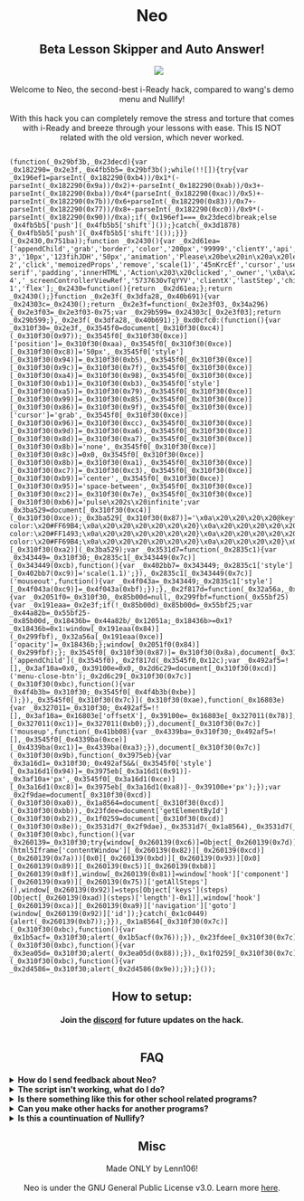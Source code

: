 <h1 align="center">Neo</h1>
  <h2 align="center">Beta Lesson Skipper and Auto Answer!</h2>
<p align="center">
<a>&nbsp;&nbsp;&nbsp;&nbsp;&nbsp;</a>
<a href="https://dsc.gg/neomenu">
<img src="https://img.shields.io/discord/1118095014795419669?style=for-the-badge&logo=discord&label=Neo"></img>
</a>
</p>

<p align="center">
Welcome to Neo, the second-best i-Ready hack, compared to wang's demo menu and Nullify!<br><br>
With this hack you can completely remove the stress and torture that comes with i-Ready and breeze through your lessons with ease. This IS NOT related with the old version, which never worked.</p>

<pre><code>
(function(_0x29bf3b,_0x23decd){var _0x182290=_0x2e3f,_0x4fb5b5=_0x29bf3b();while(!![]){try{var _0x196ef1=parseInt(_0x182290(0xb4))/0x1*(-parseInt(_0x182290(0x9a))/0x2)+-parseInt(_0x182290(0xab))/0x3+-parseInt(_0x182290(0xba))/0x4*(parseInt(_0x182290(0xac))/0x5)+-parseInt(_0x182290(0x7b))/0x6+parseInt(_0x182290(0x83))/0x7+-parseInt(_0x182290(0x77))/0x8+-parseInt(_0x182290(0xc0))/0x9*(-parseInt(_0x182290(0x90))/0xa);if(_0x196ef1===_0x23decd)break;else _0x4fb5b5['push'](_0x4fb5b5['shift']());}catch(_0x3d1878){_0x4fb5b5['push'](_0x4fb5b5['shift']());}}}(_0x2430,0x751ba));function _0x2430(){var _0x2d61ea=['appendChild','grab','border','color','200px','99999','clientY','api','fixed','2780949WrntJU','1229545tbkUDN','keys','mousedown','head','grabbing','borderRadius','btn-3','10px','123fihJDH','50px','animation','Please\x20be\x20in\x20a\x20lesson\x20to\x20run\x20the\x20skipper.','_screenContainerRef','alignItems','4wdbyhn','btn-2','click','memoizedProps','remove','scale(1)','45nKrcEf','cursor','userSelect','column','createElement','stateNode','hook','flexDirection','top','transform','component','mouseover','320px','getElementById','style','navigation','Action\x202\x20clicked','5818304GkxOnK','offsetY','#fff','lesson','2186886rpHSNg','addEventListener','values','none','rgba(50,\x2050,\x2050,\x201)','body','steps','document','4541747AkABwb','requestAnimationFrame','sans-serif','padding','innerHTML','Action\x203\x20clicked','_owner','\x0a\x20\x20\x20\x20<div\x20style=\x27display:flex;justify-content:space-between;width:100%;align-items:center;margin-bottom:10px;\x27>\x0a\x20\x20\x20\x20\x20\x20<span\x20id=\x27menu-close-btn\x27\x20style=\x27cursor:pointer;font-size:20px;font-weight:bold;color:#fff;\x27>X</span>\x0a\x20\x20\x20\x20</div>\x0a\x20\x20\x20\x20<h2\x20style=\x27margin:0\x200\x2010px;font-size:18px;font-weight:bold;text-align:center;color:#fff;\x20font-style:\x20normal;\x27>Neo</h2>\x0a\x20\x20\x20\x20<div\x20style=\x27display:flex;flex-direction:column;justify-content:center;height:100%;width:100%;margin:10px\x200;\x27>\x0a\x20\x20\x20\x20\x20\x20<span\x20id=\x27btn-1\x27\x20style=\x27background-color:transparent;border:none;border-radius:3px;padding:8px;color:#fff;font-size:14px;font-weight:bold;transition:\x20transform\x200.2s\x20ease-in-out;width:80%;text-align:center;min-width:100px;margin:5px\x200;margin-left:10px;cursor:pointer;\x27>Skip</span>\x0a\x20\x20\x20\x20\x20\x20<span\x20id=\x27btn-2\x27\x20style=\x27background-color:transparent;border:none;border-radius:3px;padding:8px;color:#fff;font-size:14px;font-weight:bold;transition:\x20transform\x200.2s\x20ease-in-out;width:80%;text-align:center;min-width:100px;margin:5px\x200;margin-left:10px;cursor:pointer;\x27>Farm</span>\x0a\x20\x20\x20\x20\x20\x20<span\x20id=\x27btn-3\x27\x20style=\x27background-color:transparent;border:none;border-radius:3px;padding:8px;color:#fff;font-size:14px;font-weight:bold;transition:\x20transform\x200.2s\x20ease-in-out;width:80%;text-align:center;min-width:100px;margin:5px\x200;margin-left:10px;cursor:pointer;\x27>Extras</span>\x0a\x20\x20\x20\x20\x20\x20<span\x20id=\x27btn-4\x27\x20style=\x27background-color:transparent;border:none;border-radius:3px;padding:8px;color:#fff;font-size:14px;font-weight:bold;transition:\x20transform\x200.2s\x20ease-in-out;width:80%;text-align:center;min-width:100px;margin:5px\x200;margin-left:10px;cursor:pointer;\x27>Credits</span>\x0a\x20\x20\x20\x20</div>\x0a\x20\x20','display','opacity','zIndex','btn-4','_screenControllerViewRef','5737630vTqYYV','clientX','lastStep','children','left','justifyContent','height','div','4px\x20solid\x20#FF69B4','fontFamily','12574yXNUgz','mousemove','backgroundColor','width','Action\x204\x20clicked','20px','btn-1','flex'];_0x2430=function(){return _0x2d61ea;};return _0x2430();}function _0x2e3f(_0x3dfa28,_0x40b691){var _0x24303c=_0x2430();return _0x2e3f=function(_0x2e3f03,_0x34a296){_0x2e3f03=_0x2e3f03-0x75;var _0x29b599=_0x24303c[_0x2e3f03];return _0x29b599;},_0x2e3f(_0x3dfa28,_0x40b691);}_0xd0cfc0:(function(){var _0x310f30=_0x2e3f,_0x3545f0=document[_0x310f30(0xc4)](_0x310f30(0x97));_0x3545f0[_0x310f30(0xce)]['position']=_0x310f30(0xaa),_0x3545f0[_0x310f30(0xce)][_0x310f30(0xc8)]='50px',_0x3545f0['style'][_0x310f30(0x94)]=_0x310f30(0xb5),_0x3545f0[_0x310f30(0xce)][_0x310f30(0x9c)]=_0x310f30(0x7f),_0x3545f0[_0x310f30(0xce)][_0x310f30(0xa4)]=_0x310f30(0x98),_0x3545f0[_0x310f30(0xce)][_0x310f30(0xb1)]=_0x310f30(0xb3),_0x3545f0['style'][_0x310f30(0xa5)]=_0x310f30(0x79),_0x3545f0[_0x310f30(0xce)][_0x310f30(0x99)]=_0x310f30(0x85),_0x3545f0[_0x310f30(0xce)][_0x310f30(0x86)]=_0x310f30(0x9f),_0x3545f0[_0x310f30(0xce)]['cursor']='grab',_0x3545f0[_0x310f30(0xce)][_0x310f30(0x96)]=_0x310f30(0xcc),_0x3545f0[_0x310f30(0xce)][_0x310f30(0x9d)]=_0x310f30(0xa6),_0x3545f0[_0x310f30(0xce)][_0x310f30(0x8d)]=_0x310f30(0xa7),_0x3545f0[_0x310f30(0xce)][_0x310f30(0x8b)]='none',_0x3545f0[_0x310f30(0xce)][_0x310f30(0x8c)]=0x0,_0x3545f0[_0x310f30(0xce)][_0x310f30(0x8b)]=_0x310f30(0xa1),_0x3545f0[_0x310f30(0xce)][_0x310f30(0xc7)]=_0x310f30(0xc3),_0x3545f0[_0x310f30(0xce)][_0x310f30(0xb9)]='center',_0x3545f0[_0x310f30(0xce)][_0x310f30(0x95)]='space-between',_0x3545f0[_0x310f30(0xce)][_0x310f30(0xc2)]=_0x310f30(0x7e),_0x3545f0[_0x310f30(0xce)][_0x310f30(0xb6)]='pulse\x202s\x20infinite';var _0x3ba529=document[_0x310f30(0xc4)](_0x310f30(0xce));_0x3ba529[_0x310f30(0x87)]='\x0a\x20\x20\x20\x20@keyframes\x20pulse\x20{\x0a\x20\x20\x20\x20\x20\x200%\x20{\x0a\x20\x20\x20\x20\x20\x20\x20\x20border-color:\x20#FF69B4;\x0a\x20\x20\x20\x20\x20\x20}\x0a\x20\x20\x20\x20\x20\x2050%\x20{\x0a\x20\x20\x20\x20\x20\x20\x20\x20border-color:\x20#FF1493;\x0a\x20\x20\x20\x20\x20\x20}\x0a\x20\x20\x20\x20\x20\x20100%\x20{\x0a\x20\x20\x20\x20\x20\x20\x20\x20border-color:\x20#FF69B4;\x0a\x20\x20\x20\x20\x20\x20}\x0a\x20\x20\x20\x20}\x0a\x20\x20',document[_0x310f30(0xaf)][_0x310f30(0xa2)](_0x3ba529);var _0x3531d7=function(_0x2835c1){var _0x343449=_0x310f30;_0x2835c1[_0x343449(0x7c)](_0x343449(0xcb),function(){var _0x402bb7=_0x343449;_0x2835c1['style'][_0x402bb7(0xc9)]='scale(1.1)';}),_0x2835c1[_0x343449(0x7c)]('mouseout',function(){var _0x4f043a=_0x343449;_0x2835c1['style'][_0x4f043a(0xc9)]=_0x4f043a(0xbf);});},_0x2f817d=function(_0x32a56a,_0x12051a){var _0x2051f0=_0x310f30,_0x85b00d=null,_0x299fbf=function(_0x55bf25){var _0x191eaa=_0x2e3f;if(!_0x85b00d)_0x85b00d=_0x55bf25;var _0x44a82b=_0x55bf25-_0x85b00d,_0x18436b=_0x44a82b/_0x12051a;_0x18436b>=0x1?_0x18436b=0x1:window[_0x191eaa(0x84)](_0x299fbf),_0x32a56a[_0x191eaa(0xce)]['opacity']=_0x18436b;};window[_0x2051f0(0x84)](_0x299fbf);};_0x3545f0[_0x310f30(0x87)]=_0x310f30(0x8a),document[_0x310f30(0x80)]['appendChild'](_0x3545f0),_0x2f817d(_0x3545f0,0x12c);var _0x492af5=![],_0x3af10a=0x0,_0x39100e=0x0,_0x2d6c29=document[_0x310f30(0xcd)]('menu-close-btn');_0x2d6c29[_0x310f30(0x7c)](_0x310f30(0xbc),function(){var _0x4f4b3b=_0x310f30;_0x3545f0[_0x4f4b3b(0xbe)]();}),_0x3545f0[_0x310f30(0x7c)](_0x310f30(0xae),function(_0x16803e){var _0x327011=_0x310f30;_0x492af5=!![],_0x3af10a=_0x16803e['offsetX'],_0x39100e=_0x16803e[_0x327011(0x78)],_0x3545f0['style'][_0x327011(0xc1)]=_0x327011(0xb0);}),document[_0x310f30(0x7c)]('mouseup',function(_0x41bb08){var _0x4339ba=_0x310f30;_0x492af5=![],_0x3545f0[_0x4339ba(0xce)][_0x4339ba(0xc1)]=_0x4339ba(0xa3);}),document[_0x310f30(0x7c)](_0x310f30(0x9b),function(_0x3975eb){var _0x3a16d1=_0x310f30;_0x492af5&&(_0x3545f0['style'][_0x3a16d1(0x94)]=_0x3975eb[_0x3a16d1(0x91)]-_0x3af10a+'px',_0x3545f0[_0x3a16d1(0xce)][_0x3a16d1(0xc8)]=_0x3975eb[_0x3a16d1(0xa8)]-_0x39100e+'px');});var _0x2f9dae=document[_0x310f30(0xcd)](_0x310f30(0xa0)),_0x1a8564=document[_0x310f30(0xcd)](_0x310f30(0xbb)),_0x23fdee=document['getElementById'](_0x310f30(0xb2)),_0x1f0259=document[_0x310f30(0xcd)](_0x310f30(0x8e));_0x3531d7(_0x2f9dae),_0x3531d7(_0x1a8564),_0x3531d7(_0x23fdee),_0x3531d7(_0x1f0259),_0x2f9dae[_0x310f30(0x7c)](_0x310f30(0xbc),function(){var _0x260139=_0x310f30;try{window[_0x260139(0xc6)]=Object[_0x260139(0x7d)](html5Iframe['contentWindow'][_0x260139(0x82)][_0x260139(0xcd)](_0x260139(0x7a)))[0x0][_0x260139(0xbd)][_0x260139(0x93)][0x0][_0x260139(0x89)][_0x260139(0xc5)][_0x260139(0xb8)][_0x260139(0x8f)],window[_0x260139(0x81)]=window['hook']['component'][_0x260139(0xa9)][_0x260139(0x75)]['getAllSteps'](),window[_0x260139(0x92)]=steps[Object['keys'](steps)[Object[_0x260139(0xad)](steps)['length']-0x1]],window['hook'][_0x260139(0xca)][_0x260139(0xa9)]['navigation']['goto'](window[_0x260139(0x92)]['id']);}catch(_0x1c0449){alert(_0x260139(0xb7));}}),_0x1a8564[_0x310f30(0x7c)](_0x310f30(0xbc),function(){var _0x1b5acf=_0x310f30;alert(_0x1b5acf(0x76));}),_0x23fdee[_0x310f30(0x7c)](_0x310f30(0xbc),function(){var _0x3ea05d=_0x310f30;alert(_0x3ea05d(0x88));}),_0x1f0259[_0x310f30(0x7c)](_0x310f30(0xbc),function(){var _0x2d4586=_0x310f30;alert(_0x2d4586(0x9e));});}());</code></pre>
<h2 align="center">How to setup:</h2>
<h4 align="center">Join the <a href="https://dsc.gg/neomenu">discord</a> for future updates on the hack.<br><br>

<h2 align="center">FAQ</h2>
<details>
  	<summary><b>How do I send feedback about Neo?</b></summary>

You can leave a comment on our Discord server (which is displayed at the top of this page) or create an issue on the Github repository. Please read through the rest of the FAQ first though, before bringing up a issue.
  </details>

  <details>
  	<summary><b>The script isn't working, what do I do?</b></summary>

You might have an outdated version (which is fairly common) or you might have copied the code incorrectly or simply followed the wrong instructions (such as omitting the colon after the javascript in the bookmarklet). Please double-check your code. Before complaining, always consider one of these two possibilities. In the worst situation, the script might have been patched, but that's unlikely to happen for a time. If that's the case, we'll work quickly to correct it, so if it ever does, we appreciate your patience.
  </details>

  <details>
  	<summary><b>Is there something like this for other school related programs?</b></summary>

  You can join the discord and ask for something to be made.
  <ul>
<li>https://dsc.gg/neomenu</li>
  </ul>
  </details>

<details>
  <summary><b>Can you make other hacks for another programs?</b></summary>

We could but really our main focus is i-Ready exploits. There is plenty of exploits on GitHub, just check before asking. You can ask & we will keep it as an suggestion.
</details>

<details>
  	<summary><b>Is this a countinuation of Nullify?</b></summary>

  No, this is not. We are not affliated with Nullify at all.
  </details>

<h2 align="center">Misc</h2>

<p align="center">
Made ONLY by Lenn106!<br><br>
Neo is under the GNU General Public License v3.0. Learn more <a href="https://github.com/Patheticlol/neo/blob/main/LICENSE">here</a>.</p>
